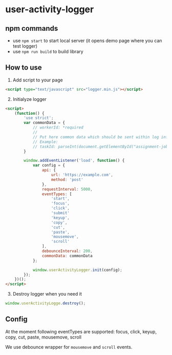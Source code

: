 # user-activity-logger

## npm commands
- use `npm start` to start local server (it opens demo page where you can test logger)
- use `npm run build` to build library

## How to use
1. Add script to your page

```html
<script type="text/javascript" src="logger.min.js"></script>
```

2. Initialyze logger
```html
<script>
    (function() {
        'use strict';
        var commonData = {
            // workerId: *required
            // 
            // Put here common data which should be sent within log information
            // Example:
            // taskId: parseInt(document.getElementById("assignment-job-id").innerHTML),
        }

        window.addEventListener('load', function() {
            var config = {
                api: {
                    url: 'https://example.com',
                    method: 'post'
                },
                requestInterval: 5000,
                eventTypes: [
                    'start',
                    'focus',
                    'click',
                    'submit'
                    'keyup',
                    'copy',
                    'cut',
                    'paste',
                    'mousemove',
                    'scroll'
                ],
                debounceInterval: 200,
                commonData: commonData
            };

            window.userActivityLogger.init(config);
        });
    })();
</script>

```

3. Destroy logger when you need it 

```javascript
window.userActivityLogge.destroy();
```

## Config

At the moment following eventTypes are supported: 
focus, click, keyup, copy, cut, paste, mousemove, scroll

We use debounce wrapper for `mousemove` and `scroll` events.
